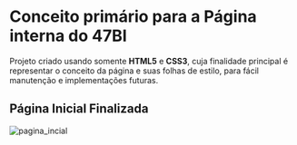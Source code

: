 # Conceito primário para a Página interna do 47BI
   Projeto criado usando somente **HTML5** e **CSS3**, cuja finalidade principal é representar o conceito da página e suas folhas de estilo, para fácil manutenção e implementações futuras.
    
## Página Inicial Finalizada
   ![pagina_incial](https://user-images.githubusercontent.com/23579307/92347594-909e1680-f09e-11ea-8e75-da5cd09c2252.png)
